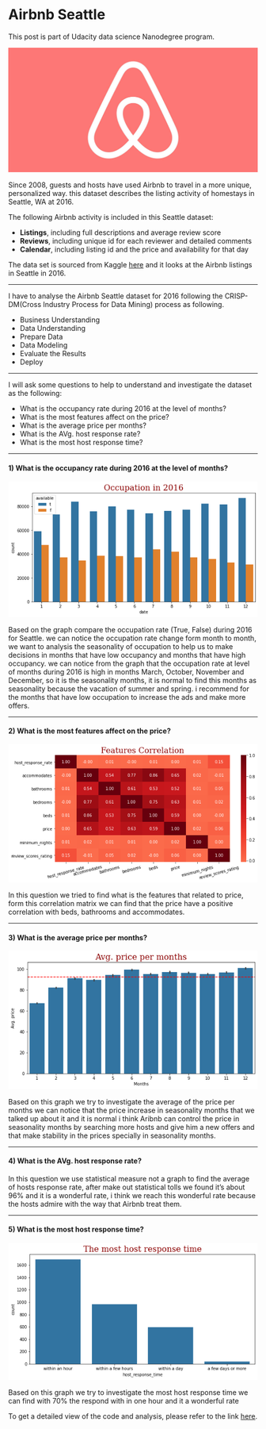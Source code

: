 # Airbnb Seattle

This post is part of Udacity data science Nanodegree program. 

![AIRBNB-LOGO](assets/AIRBNB-LOGO.jpg)

Since 2008, guests and hosts have used Airbnb to travel in a more unique, personalized way. this dataset describes the listing activity of homestays in Seattle, WA at 2016.

The following Airbnb activity is included in this Seattle dataset:

* **Listings**, including full descriptions and average review score
* **Reviews**, including unique id for each reviewer and detailed comments
* **Calendar**, including listing id and the price and availability for that day

The data set is sourced from Kaggle [here](https://www.kaggle.com/airbnb/seattle/data) and it looks at the Airbnb listings in Seattle in 2016.

------

I have to analyse the Airbnb Seattle dataset for 2016 following the CRISP-DM(Cross Industry Process for Data Mining) process as following.

* Business Understanding
* Data Understanding
* Prepare Data
* Data Modeling
* Evaluate the Results
* Deploy

------

I will ask some questions to help to understand and investigate the dataset as the following:

* What is the occupancy rate during 2016 at the level of months?
* What is the most features affect on the price?
* What is the average price per months?
* What is the AVg. host response rate?
* What is the most host response time?

------



#### 1) What is the occupancy rate during 2016 at the level of months?

![download1](assets/download1.png)

Based on the graph compare the occupation rate (True, False) during 2016 for Seattle. we can notice the occupation rate change form month to month, we want to analysis the seasonality of occupation to help us to make decisions in months that have low occupancy and months that have high occupancy. we can notice from the graph that the occupation rate at level of months during 2016 is high in months March, October, November and December, so it is the seasonality months, it is normal to find this months as seasonality because the vacation of summer and spring. i recommend for the months that have low occupation to increase the ads and make more offers.

------



#### 2) What is the most features affect on the price?

![download2](assets/download2.png)

In this question we tried to find what is the features that related to price, form this correlation matrix we can find that the price have a positive correlation with beds, bathrooms and accommodates.

------



#### 3) What is the average price per months?

![download](assets/download-1626406610437.png)

Based on this graph we try to investigate the average of the price per months we can notice that the price increase in seasonality months that we talked up about it and it is normal i think Aribnb can control the price in seasonality months by searching more hosts and give him a new offers and that make stability in the prices specially in seasonality months.

------



#### 4) What is the AVg. host response rate?

In this question we use statistical measure not a graph to find the average of hosts response rate, after make out statistical tolls we found it’s about $96\%$ and it is a wonderful rate, i think we reach this wonderful rate because the hosts admire with the way that Airbnb treat them. 

------



#### 5) What is the most host response time?

![download (1)](assets/download%20(1).png)

Based on this graph we try to investigate the most host response time we can find with $70\%$ the respond with in one hour and it a wonderful rate 



To get a detailed view of the code and analysis, please refer to the link [here](https://github.com/mohamed-azzam/Seattle-Airbnb-Udacity-Project/blob/main/Seattle_Airbnb_Analysis.ipynb).